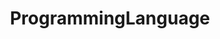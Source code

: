---
layout: category
title: 'ProgrammingLanguage'
comment: "프로그래밍 언어 전반적인 내용을 모아둔 페이지"
permalink: PL/Common/
---